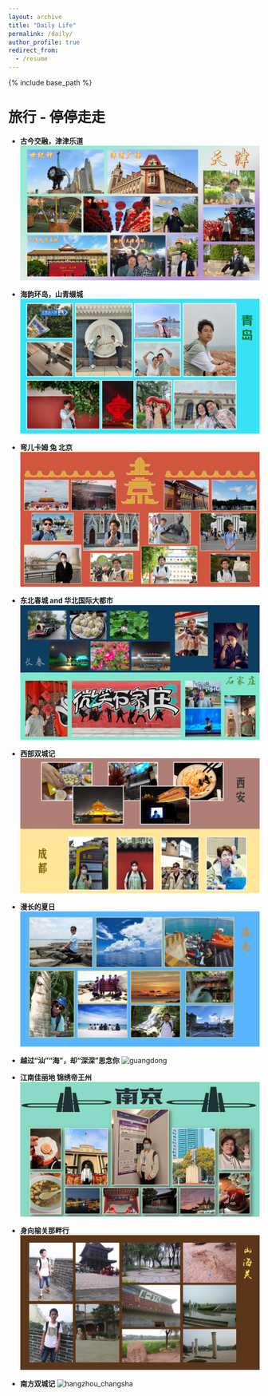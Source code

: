 ```yaml
---
layout: archive
title: "Daily Life"
permalink: /daily/
author_profile: true
redirect_from:
  - /resume
---
```


{% include base_path %}



旅行 - 停停走走
======
* **古今交融，津津乐道**
![tianjin](/images/lvxing/tianjin.png)

* **海韵环岛，山青缀城**
![qingdao](/images/lvxing/lx1.PNG)

* **弯儿卡姆 兔 北京**
![beijing](/images/lvxing/beijing.jpg)

* **东北春城 and 华北国际大都市**
![changchun_shijiazhuang](/images/lvxing/lx3.PNG)

* **西部双城记**
![xian_chengdu](/images/lvxing/lx4.PNG)

* **漫长的夏日**
![hainan](/images/lvxing/lx5.PNG)

* **越过“汕”“海”，却“深深”思念你** 
![guangdong](/images/lvxing/lvxing_yue.png)

* **江南佳丽地 锦绣帝王州**
![nanjing](/images/lvxing/lvxing_nanjing.jpg)

* **身向榆关那畔行**
![shanhai](/images/lvxing/lx7.PNG)

* **南方双城记**
![hangzhou_changsha](/images/lvxing/lvxing_hzcs.png)



